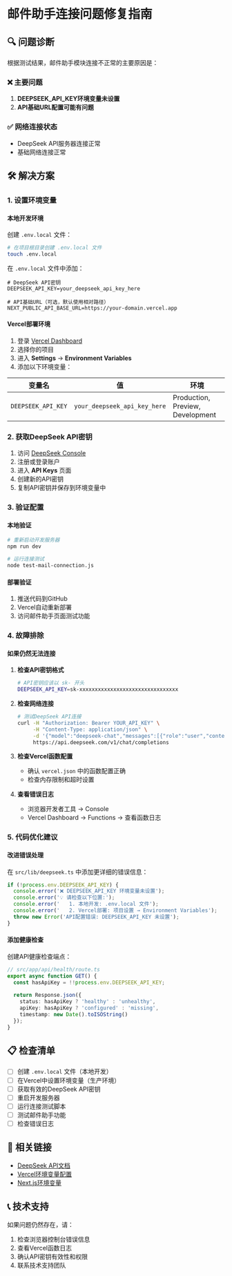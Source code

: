 # 邮件助手连接问题修复指南

## 🔍 问题诊断

根据测试结果，邮件助手模块连接不正常的主要原因是：

### ❌ 主要问题
1. **DEEPSEEK_API_KEY环境变量未设置**
2. **API基础URL配置可能有问题**

### ✅ 网络连接状态
- DeepSeek API服务器连接正常
- 基础网络连接正常

## 🛠️ 解决方案

### 1. 设置环境变量

#### 本地开发环境
创建 `.env.local` 文件：

```bash
# 在项目根目录创建 .env.local 文件
touch .env.local
```

在 `.env.local` 文件中添加：

```env
# DeepSeek API密钥
DEEPSEEK_API_KEY=your_deepseek_api_key_here

# API基础URL（可选，默认使用相对路径）
NEXT_PUBLIC_API_BASE_URL=https://your-domain.vercel.app
```

#### Vercel部署环境
1. 登录 [Vercel Dashboard](https://vercel.com/dashboard)
2. 选择你的项目
3. 进入 **Settings** → **Environment Variables**
4. 添加以下环境变量：

| 变量名 | 值 | 环境 |
|--------|-----|------|
| `DEEPSEEK_API_KEY` | `your_deepseek_api_key_here` | Production, Preview, Development |

### 2. 获取DeepSeek API密钥

1. 访问 [DeepSeek Console](https://platform.deepseek.com/)
2. 注册或登录账户
3. 进入 **API Keys** 页面
4. 创建新的API密钥
5. 复制API密钥并保存到环境变量中

### 3. 验证配置

#### 本地验证
```bash
# 重新启动开发服务器
npm run dev

# 运行连接测试
node test-mail-connection.js
```

#### 部署验证
1. 推送代码到GitHub
2. Vercel自动重新部署
3. 访问邮件助手页面测试功能

### 4. 故障排除

#### 如果仍然无法连接

1. **检查API密钥格式**
   ```bash
   # API密钥应该以 sk- 开头
   DEEPSEEK_API_KEY=sk-xxxxxxxxxxxxxxxxxxxxxxxxxxxxxxxx
   ```

2. **检查网络连接**
   ```bash
   # 测试DeepSeek API连接
   curl -H "Authorization: Bearer YOUR_API_KEY" \
        -H "Content-Type: application/json" \
        -d '{"model":"deepseek-chat","messages":[{"role":"user","content":"Hello"}]}' \
        https://api.deepseek.com/v1/chat/completions
   ```

3. **检查Vercel函数配置**
   - 确认 `vercel.json` 中的函数配置正确
   - 检查内存限制和超时设置

4. **查看错误日志**
   - 浏览器开发者工具 → Console
   - Vercel Dashboard → Functions → 查看函数日志

### 5. 代码优化建议

#### 改进错误处理
在 `src/lib/deepseek.ts` 中添加更详细的错误信息：

```typescript
if (!process.env.DEEPSEEK_API_KEY) {
  console.error('❌ DEEPSEEK_API_KEY 环境变量未设置');
  console.error('💡 请检查以下位置:');
  console.error('   1. 本地开发: .env.local 文件');
  console.error('   2. Vercel部署: 项目设置 → Environment Variables');
  throw new Error('API配置错误: DEEPSEEK_API_KEY 未设置');
}
```

#### 添加健康检查
创建API健康检查端点：

```typescript
// src/app/api/health/route.ts
export async function GET() {
  const hasApiKey = !!process.env.DEEPSEEK_API_KEY;
  
  return Response.json({
    status: hasApiKey ? 'healthy' : 'unhealthy',
    apiKey: hasApiKey ? 'configured' : 'missing',
    timestamp: new Date().toISOString()
  });
}
```

## 📋 检查清单

- [ ] 创建 `.env.local` 文件（本地开发）
- [ ] 在Vercel中设置环境变量（生产环境）
- [ ] 获取有效的DeepSeek API密钥
- [ ] 重启开发服务器
- [ ] 运行连接测试脚本
- [ ] 测试邮件助手功能
- [ ] 检查错误日志

## 🔗 相关链接

- [DeepSeek API文档](https://platform.deepseek.com/docs)
- [Vercel环境变量配置](https://vercel.com/docs/projects/environment-variables)
- [Next.js环境变量](https://nextjs.org/docs/basic-features/environment-variables)

## 📞 技术支持

如果问题仍然存在，请：

1. 检查浏览器控制台错误信息
2. 查看Vercel函数日志
3. 确认API密钥有效性和权限
4. 联系技术支持团队
